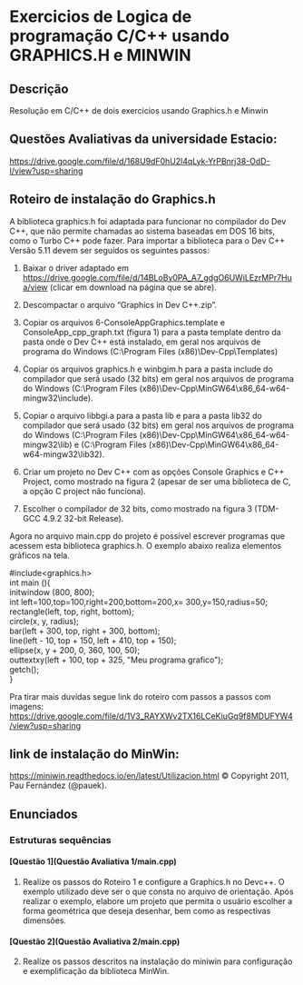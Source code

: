 # Exercicios de Logica de programação C/C++ usando GRAPHICS.H e MINWIN 
## Descrição
Resolução em C/C++ de dois exercicios usando Graphics.h e Minwin 
## Questões Avaliativas da universidade Estacio:
https://drive.google.com/file/d/168U9dF0hU2l4qLyk-YrPBnrj38-OdD-I/view?usp=sharing
## Roteiro de instalação do Graphics.h 
A biblioteca graphics.h foi adaptada para funcionar no compilador do Dev C++, que
não permite chamadas ao sistema baseadas em DOS 16 bits, como o Turbo C++ pode
fazer. Para importar a biblioteca para o Dev C++ Versão 5.11 devem ser seguidos os
seguintes passos:

1. Baixar o driver adaptado em
https://drive.google.com/file/d/14BLoBy0PA_A7_gdgO6UWiLEzrMPr7Hua/view
(clicar em download na página que se abre).

2. Descompactar o arquivo “Graphics in Dev C++.zip”.

3. Copiar os arquivos 6-ConsoleAppGraphics.template e
ConsoleApp_cpp_graph.txt (figura 1) para a pasta template dentro da pasta
onde o Dev C++ está instalado, em geral nos arquivos de programa do
Windows (C:\Program Files (x86)\Dev-Cpp\Templates)

4. Copiar os arquivos graphics.h e winbgim.h para a pasta include do compilador
que será usado (32 bits) em geral nos arquivos de programa do Windows
(C:\Program Files (x86)\Dev-Cpp\MinGW64\x86_64-w64-mingw32\include).

5. Copiar o arquivo libbgi.a para a pasta lib e para a pasta lib32 do compilador
que será usado (32 bits) em geral nos arquivos de programa do Windows
(C:\Program Files (x86)\Dev-Cpp\MinGW64\x86_64-w64-mingw32\lib) e
(C:\Program Files (x86)\Dev-Cpp\MinGW64\x86_64-w64-mingw32\lib32).

6. Criar um projeto no Dev C++ com as opções Console Graphics e C++ Project,
como mostrado na figura 2 (apesar de ser uma biblioteca de C, a opção C
project não funciona).

7. Escolher o compilador de 32 bits, como mostrado na figura 3 (TDM-GCC 4.9.2
32-bit Release).

Agora no arquivo main.cpp do projeto é possível escrever programas que acessem
esta biblioteca graphics.h. O exemplo abaixo realiza elementos gráficos na tela.

#include<graphics.h> <br/>
int main (){ <br/>
initwindow (800, 800); <br/>
int left=100,top=100,right=200,bottom=200,x= 300,y=150,radius=50; <br/>
rectangle(left, top, right, bottom); <br/>
circle(x, y, radius); <br/>
bar(left + 300, top, right + 300, bottom); <br/>
line(left - 10, top + 150, left + 410, top + 150); <br/>
ellipse(x, y + 200, 0, 360, 100, 50); <br/>
outtextxy(left + 100, top + 325, "Meu programa grafico"); <br/>
getch(); <br/>
}

Pra tirar mais duvidas segue link do roteiro com passos a passos com imagens: 
https://drive.google.com/file/d/1V3_RAYXWv2TX16LCeKiuGq9f8MDUFYW4/view?usp=sharing

## link de instalação do MinWin:
https://miniwin.readthedocs.io/en/latest/Utilizacion.html
© Copyright 2011, Pau Fernández (@pauek).
## Enunciados
### Estruturas sequências 
#### [Questão 1](Questão Avaliativa 1/main.cpp)
1) Realize os passos do Roteiro 1 e configure a Graphics.h no Devc++. O exemplo utilizado deve ser o que consta no arquivo de orientação. Após realizar o exemplo, elabore um projeto que permita o usuário escolher a forma geométrica que deseja desenhar, bem como as respectivas dimensões.

#### [Questão 2](Questão Avaliativa 2/main.cpp)
2) Realize os passos descritos na instalação do miniwin para configuração e exemplificação da biblioteca MinWin.
